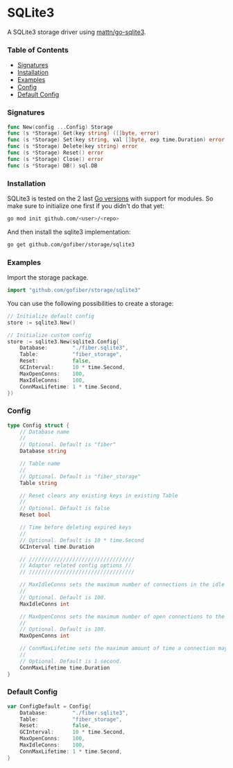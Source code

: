 # SQLite3

A SQLite3 storage driver using [mattn/go-sqlite3](https://github.com/mattn/go-sqlite3).

### Table of Contents
- [Signatures](#signatures)
- [Installation](#installation)
- [Examples](#examples)
- [Config](#config)
- [Default Config](#default-config)

### Signatures
```go
func New(config ...Config) Storage
func (s *Storage) Get(key string) ([]byte, error)
func (s *Storage) Set(key string, val []byte, exp time.Duration) error
func (s *Storage) Delete(key string) error
func (s *Storage) Reset() error
func (s *Storage) Close() error
func (s *Storage) DB() sql.DB
```
### Installation
SQLite3 is tested on the 2 last [Go versions](https://golang.org/dl/) with support for modules. So make sure to initialize one first if you didn't do that yet:
```bash
go mod init github.com/<user>/<repo>
```
And then install the sqlite3 implementation:
```bash
go get github.com/gofiber/storage/sqlite3
```

### Examples
Import the storage package.
```go
import "github.com/gofiber/storage/sqlite3"
```

You can use the following possibilities to create a storage:
```go
// Initialize default config
store := sqlite3.New()

// Initialize custom config
store := sqlite3.New(sqlite3.Config{
	Database:        "./fiber.sqlite3",
	Table:           "fiber_storage",
	Reset:           false,
	GCInterval:      10 * time.Second,
	MaxOpenConns:    100,
	MaxIdleConns:    100,
	ConnMaxLifetime: 1 * time.Second,
})
```

### Config
```go
type Config struct {
	// Database name
	//
	// Optional. Default is "fiber"
	Database string

	// Table name
	//
	// Optional. Default is "fiber_storage"
	Table string

	// Reset clears any existing keys in existing Table
	//
	// Optional. Default is false
	Reset bool

	// Time before deleting expired keys
	//
	// Optional. Default is 10 * time.Second
	GCInterval time.Duration

	// //////////////////////////////////
	// Adaptor related config options //
	// //////////////////////////////////

	// MaxIdleConns sets the maximum number of connections in the idle connection pool.
	//
	// Optional. Default is 100.
	MaxIdleConns int

	// MaxOpenConns sets the maximum number of open connections to the database.
	//
	// Optional. Default is 100.
	MaxOpenConns int

	// ConnMaxLifetime sets the maximum amount of time a connection may be reused.
	//
	// Optional. Default is 1 second.
	ConnMaxLifetime time.Duration
}
```

### Default Config
```go
var ConfigDefault = Config{
	Database:        "./fiber.sqlite3",
	Table:           "fiber_storage",
	Reset:           false,
	GCInterval:      10 * time.Second,
	MaxOpenConns:    100,
	MaxIdleConns:    100,
	ConnMaxLifetime: 1 * time.Second,
}
```
